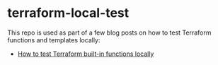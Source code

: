 # terraform-local-test

This repo is used as part of a few blog posts on how to test Terraform functions and templates locally:
* [How to test Terraform built-in functions locally](http://artemstar.com/2018/03/03/terraform-test-functions/)
